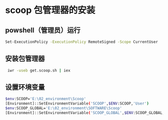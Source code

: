 # scoop 包管理器的安装

## powshell（管理员）运行

```sh
Set-ExecutionPolicy -ExecutionPolicy RemoteSigned -Scope CurrentUser
```

## 安装包管理器

```sh
 iwr -useb get.scoop.sh | iex
```

## 设置环境变量

```sh
$env:SCOOP='E:\02_environment\Scoop'
[Environment]::SetEnvironmentVariable('SCOOP',$ENV:SCOOP,'User')
$env:SCOOP_GLOBAL='E:\02_environment\SOFTWARE\Scoop'
[Environment]::SetEnvironmentVariable('SCOOP_GLOBAL',$ENV:SCOOP_GLOBAL,'Machine')
```
